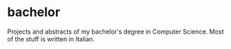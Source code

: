# bachelor
Projects and abstracts of my bachelor's degree in Computer Science.
Most of the stuff is written in Italian.

